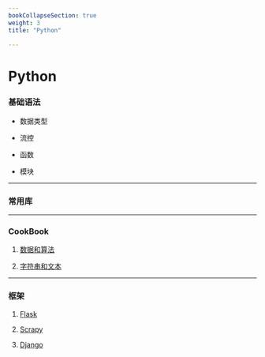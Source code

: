 ```yaml
---
bookCollapseSection: true
weight: 3
title: "Python"

---
```


# Python


### 基础语法

* 数据类型

* 流控

* 函数

* 模块

***

### 常用库

***


### CookBook

1. [数据和算法](CookBook/DataStructuresAndAlgorithms/README.md)

2. [字符串和文本](CookBook/StringsAndText/README.md)

***

### 框架

1. [Flask](Framework/Flask/flask.md)
	
2. [Scrapy](Framework/Scrapy/scrapy.md)

3. [Django](Framework/Django/django.md)

